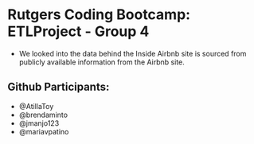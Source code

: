 # Rutgers Coding Bootcamp: ETLProject - Group 4


*  We looked into the data behind the Inside Airbnb site is sourced from publicly available information from the Airbnb site.

## Github Participants:
* @AtillaToy
* @brendaminto
* @jmanjo123
* @mariavpatino
